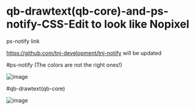 # qb-drawtext(qb-core)-and-ps-notify-CSS-Edit to look like Nopixel


ps-notify link


https://github.com/tnj-development/tnj-notify will be updated 

#ps-notify (The colors are not the right ones!)

![image](https://user-images.githubusercontent.com/76920136/168724140-1ce50cf5-2123-43aa-964b-c47ae6c214c3.png)

#qb-drawtext(qb-core)


![image](https://user-images.githubusercontent.com/76920136/168722151-8a6e850f-4c58-4df6-8710-ff2f81674b31.png)
